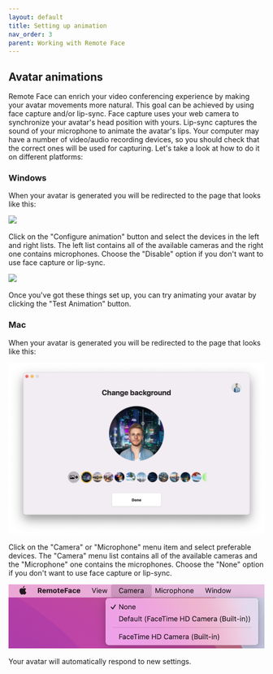 ```yaml
---
layout: default
title: Setting up animation
nav_order: 3
parent: Working with Remote Face
---
```


## [](#header-2)Avatar animations

Remote Face can enrich your video conferencing experience by making your avatar movements more natural. This goal can be achieved by using face capture and/or lip-sync. Face capture uses your web camera to synchronize your avatar's head position with yours. Lip-sync captures the sound of your microphone to animate the avatar's lips. Your computer may have a number of video/audio recording devices, so you should check that the correct ones will be used for capturing. Let's take a look at how to do it on different platforms:

### [](#header-3)Windows

When your avatar is generated you will be redirected to the page that looks like this:

![](assets/img/anim_1.png)

Click on the "Configure animation" button and select the devices in the left and right lists. The left list contains all of the available cameras and the right one contains microphones. Choose the "Disable" option if you don't want to use face capture or lip-sync.

![](assets/img/anim_2.png)

Once you've got these things set up, you can try animating your avatar by clicking the "Test Animation" button.

### [](#header-3)Mac

When your avatar is generated you will be redirected to the page that looks like this:

![](assets/img/mac/anim_1.png)

Click on the "Camera" or "Microphone" menu item and select preferable devices. The "Camera" menu list contains all of the available cameras and the "Microphone" one contains the microphones. Choose the "None" option if you don't want to use face capture or lip-sync.

![](assets/img/mac/anim_2.png)

Your avatar will automatically respond to new settings.